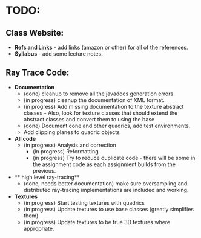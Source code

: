 # TODO:

## Class Website:
* **Refs and Links** - add links (amazon or other) for all of the references.
* **Syllabus** - add some lecture notes.

## Ray Trace Code:
* **Documentation**
  * (done) cleanup to remove all the javadocs generation errors.
  * (in progress) cleanup the documentation of XML format.
  * (in progress) Add missing documentation to the texture abstract classes - Also, look for texture classes that should extend
    the abstract classes and convert them to using the base
  * (done) Document cone and other quadrics, add test environments.
  * Add clipping planes to quadric objects
* **All code**
  * (in progress) Analysis and correction
    * (in progress) Reformatting
    * (in progress) Try to reduce duplicate code - there will be some in the assignment code as each assignment
       builds from the previous.
* ** high level ray-tracing**
  * (done, needs better documentation) make sure oversampling and distributed ray-tracing implementations are included and working.
* **Textures**
  * (in progress) Start testing textures with quadrics
  * (in progress) Update textures to use base classes (greatly simplifies them)
  * (in progress) Update textures to be true 3D textures where appropriate.
